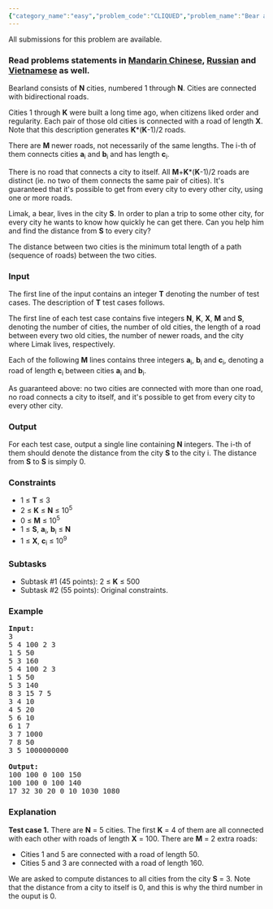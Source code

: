 ```yaml
---
{"category_name":"easy","problem_code":"CLIQUED","problem_name":"Bear and Clique Distances","languages_supported":{"0":"ADA","1":"ASM","2":"BASH","3":"BF","4":"C","5":"C99 strict","6":"CAML","7":"CLOJ","8":"CLPS","9":"CPP 4.3.2","10":"CPP 4.9.2","11":"CPP14","12":"CS2","13":"D","14":"ERL","15":"FORT","16":"FS","17":"GO","18":"HASK","19":"ICK","20":"ICON","21":"JAVA","22":"JS","23":"LISP clisp","24":"LISP sbcl","25":"LUA","26":"NEM","27":"NICE","28":"NODEJS","29":"PAS fpc","30":"PAS gpc","31":"PERL","32":"PERL6","33":"PHP","34":"PIKE","35":"PRLG","36":"PYPY","37":"PYTH","38":"PYTH 3.4","39":"RUBY","40":"SCALA","41":"SCM chicken","42":"SCM guile","43":"SCM qobi","44":"ST","45":"TCL","46":"TEXT","47":"WSPC"},"max_timelimit":1,"source_sizelimit":50000,"problem_author":"errichto","problem_tester":null,"date_added":"3-04-2017","tags":{"0":"april17","1":"errichto"},"editorial_url":"https://discuss.codechef.com/problems/CLIQUED","time":{"view_start_date":1492421400,"submit_start_date":1492421400,"visible_start_date":1492421400,"end_date":1735669800},"layout":"problem"}
---
```

<span class="solution-visible-txt">All submissions for this problem are available.</span><h3> Read problems statements in <a target="_blank" href="http://www.codechef.com/download/translated/APRIL17/mandarin/CLIQUED.pdf">Mandarin Chinese</a>, <a target="_blank" href="http://www.codechef.com/download/translated/APRIL17/russian/CLIQUED.pdf">Russian</a> and <a target="_blank" href="http://www.codechef.com/download/translated/APRIL17/vietnamese/CLIQUED.pdf">Vietnamese</a> as well.</h3>

<p>Bearland consists of <b>N</b> cities, numbered 1 through <b>N</b>.
Cities are connected with bidirectional roads.</p>

<p>Cities 1 through <b>K</b> were built a long time ago, when citizens liked order and regularity.
Each pair of those old cities is connected with a road of length <b>X</b>.
Note that this description generates <b>K</b>*(<b>K</b>-1)/2 roads.</p>

<p>There are <b>M</b> newer roads, not necessarily of the same lengths.
The i-th of them connects cities <b>a</b><sub>i</sub> and <b>b</b><sub>i</sub> and has length <b>c</b><sub>i</sub>.</p>

<p>There is no road that connects a city to itself.
All <b>M</b>+<b>K</b>*(<b>K</b>-1)/2 roads are distinct (ie. no two of them connects the same pair of cities).
It's guaranteed that it's possible to get from every city to every other city, using one or more roads.</p>

<p>Limak, a bear, lives in the city <b>S</b>.
In order to plan a trip to some other city, for every city he wants to know how quickly he can get there.
Can you help him and find the distance from <b>S</b> to every city?</p>

<p>The distance between two cities is the minimum total length of a path (sequence of roads) between the two cities.</p>


<h3>Input</h3>

<p>The first line of the input contains an integer <b>T</b> denoting the number of test cases. The description of <b>T</b> test cases follows.</p>

<p>
The first line of each test case contains five integers <b>N</b>, <b>K</b>, <b>X</b>, <b>M</b> and <b>S</b>, denoting the number of cities, the number of old cities, the length of a road between every two old cities, the number of newer roads, and the city where Limak lives, respectively.
</p>

<p>Each of the following <b>M</b> lines contains three integers <b>a</b><sub>i</sub>, <b>b</b><sub>i</sub> and <b>c</b><sub>i</sub>, denoting a road of length <b>c</b><sub>i</sub> between cities <b>a</b><sub>i</sub> and <b>b</b><sub>i</sub>.</p>

<p>As guaranteed above: no two cities are connected with more than one road, no road connects a city to itself, and it's possible to get from every city to every other city.</p>



<h3>Output</h3>

<p>For each test case, output a single line containing <b>N</b> integers.
The i-th of them should denote the distance from the city <b>S</b> to the city i.
The distance from <b>S</b> to <b>S</b> is simply 0.</p>



<h3>Constraints</h3>

<ul>
<li>1 ≤ <b>T</b> ≤ 3</li>
<li>2 ≤ <b>K</b> ≤ <b>N</b> ≤ 10<sup>5</sup></li>
<li>0 ≤ <b>M</b> ≤ 10<sup>5</sup></li>
<li>1 ≤ <b>S</b>, <b>a</b><sub>i</sub>, <b>b</b><sub>i</sub> ≤ <b>N</b></li>
<li>1 ≤ <b>X</b>, <b>c</b><sub>i</sub> ≤ 10<sup>9</sup></li>
</ul>



<h3>Subtasks</h3>
<ul>
<li>Subtask #1 (45 points): 2 ≤ <b>K</b> ≤ 500</li>
<li>Subtask #2 (55 points): Original constraints.</li>
</ul>




<h3>Example</h3>

<pre><b>Input:</b>
3
5 4 100 2 3
1 5 50
5 3 160
5 4 100 2 3
1 5 50
5 3 140
8 3 15 7 5
3 4 10
4 5 20
5 6 10
6 1 7
3 7 1000
7 8 50
3 5 1000000000

<b>Output:</b>
100 100 0 100 150 
100 100 0 100 140 
17 32 30 20 0 10 1030 1080
</pre>


<h3>Explanation</h3>

<p><b>Test case 1.</b> There are <b>N</b> = 5 cities. The first <b>K</b> = 4 of them are all connected with each other with roads of length <b>X</b> = 100. There are <b>M</b> = 2 extra roads:</p>

<ul>
<li>Cities 1 and 5 are connected with a road of length 50.</li>
<li>Cities 5 and 3 are connected with a road of length 160.</li>
</ul>

<p>We are asked to compute distances to all cities from the city <b>S</b> = 3.
Note that the distance from a city to itself is 0, and this is why the third number in the ouput is 0.</p>